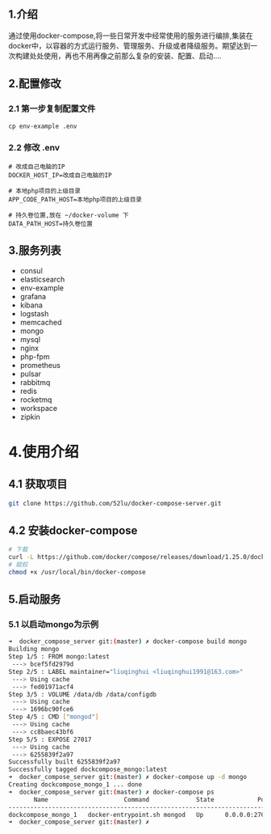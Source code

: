 ## 1.介绍
通过使用docker-compose,将一些日常开发中经常使用的服务进行编排,集装在docker中，以容器的方式运行服务、管理服务、升级或者降级服务。期望达到一次构建处处使用，再也不用再像之前那么复杂的安装、配置、启动....

## 2.配置修改

### 2.1 第一步复制配置文件
```shell
cp env-example .env
```

### 2.2 修改 .env
```shell
# 改成自己电脑的IP
DOCKER_HOST_IP=改成自己电脑的IP

# 本地php项目的上级目录
APP_CODE_PATH_HOST=本地php项目的上级目录

# 持久卷位置,放在 ~/docker-volume 下
DATA_PATH_HOST=持久卷位置
```

## 3.服务列表
- consul
- elasticsearch
- env-example
- grafana
- kibana
- logstash
- memcached
- mongo
- mysql
- nginx
- php-fpm
- prometheus
- pulsar
- rabbitmq
- redis
- rocketmq
- workspace
- zipkin

# 4.使用介绍
## 4.1 获取项目
```bash
git clone https://github.com/52lu/docker-compose-server.git
```
## 4.2 安装docker-compose
```bash
# 下载
curl -L https://github.com/docker/compose/releases/download/1.25.0/docker-compose-`uname -s`-`uname -m` -o /usr/local/bin/docker-compose
# 赋权
chmod +x /usr/local/bin/docker-compose
```

## 5.启动服务

### 5.1 以启动mongo为示例
```bash
➜  docker_compose_server git:(master) ✗ docker-compose build mongo
Building mongo
Step 1/5 : FROM mongo:latest
 ---> bcef5fd2979d
Step 2/5 : LABEL maintainer="liuqinghui <liuqinghui1991@163.com>"
 ---> Using cache
 ---> fed01971acf4
Step 3/5 : VOLUME /data/db /data/configdb
 ---> Using cache
 ---> 1696bc90fce6
Step 4/5 : CMD ["mongod"]
 ---> Using cache
 ---> cc8baec43bf6
Step 5/5 : EXPOSE 27017
 ---> Using cache
 ---> 6255839f2a97
Successfully built 6255839f2a97
Successfully tagged dockcompose_mongo:latest
➜  docker_compose_server git:(master) ✗ docker-compose up -d mongo
Creating dockcompose_mongo_1 ... done
➜  docker_compose_server git:(master) ✗ docker-compose ps
       Name                     Command             State            Ports
------------------------------------------------------------------------------------
dockcompose_mongo_1   docker-entrypoint.sh mongod   Up      0.0.0.0:27017->27017/tcp
➜  docker_compose_server git:(master) ✗
```
